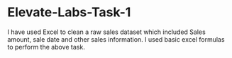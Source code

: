 # Elevate-Labs-Task-1
I have used Excel to clean a raw sales dataset which included Sales amount, sale date and other sales information. I used basic excel formulas to perform the above task.
